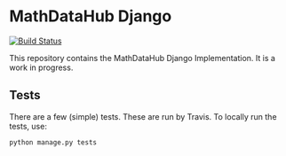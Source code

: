# MathDataHub Django

[![Build Status](https://travis-ci.org/MathHubInfo/mdh_django.svg?branch=master)](https://travis-ci.org/MathHubInfo/mdh_django)

This repository contains the MathDataHub Django Implementation. 
It is a work in progress. 

## Tests

There are a few (simple) tests. 
These are run by Travis. 
To locally run the tests, use:

    python manage.py tests